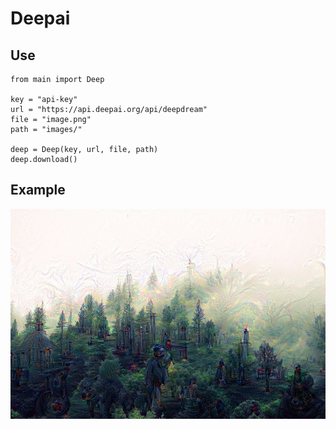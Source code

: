 # Deepai

## Use

```
from main import Deep

key = "api-key"
url = "https://api.deepai.org/api/deepdream"
file = "image.png"
path = "images/"

deep = Deep(key, url, file, path)
deep.download()
```

## Example
![Example image](https://github.com/JakeRoggenbuck/Deepai/blob/master/images/8ab6d9c1-e675-45dc-9517-cb23105549ff.jpg?raw=true)
